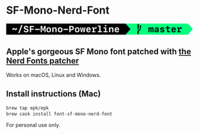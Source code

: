 # SF-Mono-Nerd-Font

![SF Mono Nerd Font](Prompt.png)

## Apple's gorgeous SF Mono font patched with [the Nerd Fonts patcher](https://github.com/ryanoasis/nerd-fonts#font-patcher)

Works on macOS, Linux and Windows.

## Install instructions (Mac)

```shell
brew tap epk/epk
brew cask install font-sf-mono-nerd-font
```

For personal use only.
